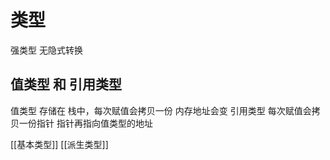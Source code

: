 # 类型
强类型 无隐式转换


## 值类型 和 引用类型
值类型 存储在 栈中，每次赋值会拷贝一份 内存地址会变
引用类型 每次赋值会拷贝一份指针 指针再指向值类型的地址


[[基本类型]]
[[派生类型]]